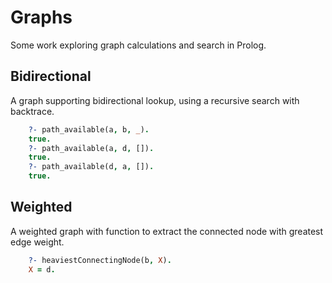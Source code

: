 # Graphs
Some work exploring graph calculations and search in Prolog.

## Bidirectional
A graph supporting bidirectional lookup, using a recursive search with backtrace.
```prolog
    ?- path_available(a, b, _).
    true.
    ?- path_available(a, d, []).
    true.
    ?- path_available(d, a, []).
    true.
```
    
## Weighted
A weighted graph with function to extract the connected node with greatest edge weight.
```prolog
    ?- heaviestConnectingNode(b, X).
    X = d.
```
